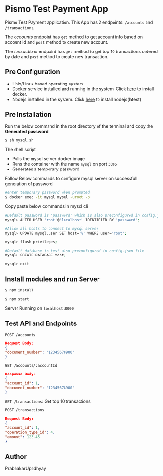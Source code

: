 # **Pismo Test Payment App**

Pismo Test Payment application. This App has 2 endpoints: `/accounts` and `/transactions`. 

The *accounts* endpoint has `get` method to get account info based on account id and `post` method to create new account. 

The *tansactions* endpoint has   `get` method to get top 10 transactions ordered by date and `post` method to create new transaction.

## Pre Configuration

- Unix/Linux based operating system.
- Docker service installed and running in the system. Click [here](https://www.docker.com) to install docker.
- Nodejs installed in the system. Click [here](https://nodejs.org/en/) to install nodejs(latest)

## Pre Installation

Run the below command in the root directory of the terminal and copy the **Generated password**
```bash
$ sh mysql.sh
```
The shell script 
- Pulls the mysql server docker image
- Runs the container with the name `mysql` on port `3306`
- Generates a temporary password

Follow Below commands to configure mysql server on successfull generation of password

```bash
#enter temporary password when prompted
$ docker exec -it mysql mysql -uroot -p
```
Copy paste below commands in mysql cli

```bash
#Default password is 'password' which is also preconfigured in config.json file
mysql> ALTER USER 'root'@'localhost' IDENTIFIED BY 'password';

#Allow all hosts to connect to mysql server
mysql> UPDATE mysql.user SET host='%' WHERE user='root';

mysql> flush privileges;

#Default database is test also preconfigured in config.json file
mysql> CREATE DATABASE test; 

mysql> exit
```

## Install modules and run Server

```bash
$ npm install

$ npm start
```
Server Running on `localhost:8000`

## Test API and Endpoints

`POST /accounts`
```json
Request Body:
{
"document_number": "12345678900"
}
```


`GET /accounts/:accountId`
```json
Response Body:
{
"account_id": 1,
"document_number": "12345678900"
}
```
`GET /transactions`: Get top 10 transactions

`POST /transactions`
```json
Request Body:
{
"account_id": 1,
"operation_type_id": 4,
"amount": 123.45
}
```

## Author
PrabhakarUpadhyay